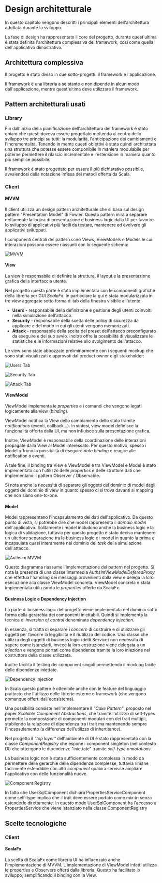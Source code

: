 # Design architetturale

In questo capitolo vengono descritti i principali elementi dell'architettura adottata durante lo sviluppo.

La fase di design ha rappresentato il core del progetto, durante quest'ultima è stata definita l'architettura complessiva del framework, 
così come quella dell'applicativo dimostrativo.

## Architettura complessiva

Il progetto è stato diviso in due sotto-progetti: il framework e l'applicazione.

Il framework è una libreria a sè stante e non dipende in alcun modo dall'applicazione, mentre quest'ultima deve utilizzare il framework.

## Pattern architetturali usati

### Library

Fin dall'inizio della pianificazione dell'architettura del framework è stato chiaro che questi doveva essere progettato mettendo 
al centro dello sviluppo tre principi su tutti: la modularità, l'anticipazione dei cambiamenti e l'incrementalità.
Tenendo in mente questi obiettivi è stata quindi architettata una struttura che potesse essere componibile in maniera modulabile 
per poterne permettere il rilascio incrementale e l'estensione in maniera quanto più semplice possibile.

Il framework è stato progettato per essere il più dichiarativo possibile, avvalendosi della notazione infissa dei metodi offerta da Scala.

### Client

#### MVVM

Il client utilizza un design pattern architetturale che si basa sul design pattern "Presentation Model" di Fowler.
Questo pattern mira a separare nettamente la logica di presentazione e business logic dalla UI per favorire 
lo sviluppo di applicativi più facili da testare, mantenere ed evolvere gli applicativi sviluppati.

I componenti centrali del pattern sono Views, ViewModels e Models le cui interazioni possono essere riassunti
con lo seguente schema:

![MVVM](/pps-2021-authsim/assets/images/mvvm.png)

#### View

La view è responsabile di definire la struttura, il layout e la presentazione grafica della interfaccia utente.

Nel progetto questa parte è stata implementata con le componenti grafiche della libreria per GUI *ScalaFx*.
In particolare la gui è stata modularizzata in tre view aggregate sotto forma di tab della finestra visibile all'utente:

- **Users** - responsabile della definizione e gestione degli utenti coinvolti nella simulazione dell'attacco.
- **Security** - responsabile della scelta delle policy di sicurezza da applicare e del modo in cui gli utenti vengono memorizzati.
- **Attack** - responsabile della scelta del preset dell'attacco preconfigurato da eseguire e del suo avvio. Inoltre offre la possibilità di visualizzare le
statistiche e le informazioni relative allo svolgimento dell'attacco.

Le view sono state abbozzate preliminarmente con i seguenti mockup che sono stati visualizzati e approvati dal product owner e gli stakeholder:

![Users Tab](/pps-2021-authsim/assets/images/users.png)

![Security Tab](/pps-2021-authsim/assets/images/security.png)

![Attack Tab](/pps-2021-authsim/assets/images/attack.png)

#### ViewModel

ViewModel implementa le *properties* e i comandi che vengono legati logicamente alla view (*binding*).

ViewModel notifica la View dello cambiamento dello stato tramite *notifications* (eventi, callback...).
In sintesi, view model definisce la funzionalità offerta dalla UI, ma non influisce sulla presentazione grafica.

Inoltre, ViewModel è responsabile della coordinazione delle interazioni propagate dalla View al Model interessato.
Per questo motivo, spesso i Model offrono la possibilità di eseguire *data binding* e reagire alle notification o eventi.

A tale fine, il binding tra View e ViewModel e tra ViewModel e Model è stato implementato con l'utilizzo delle *properties* e delle strutture dati
che implementano il pattern Observer / Observable.

Si nota anche la necessità di separare gli oggetti del dominio di model dagli oggetti del dominio di view in quanto spesso ci si trova davanti ai mapping che non siano one-to-one.

#### Model

Model rappresentano l'incapsulamento dei dati dell'applicativo. Da questo punto di vista, si potrebbe dire che model rappresenta il *domain model* dell'applicativo.
Solitamente i model includono anche la business logic e la logica di validazione, tuttavia per questo progetto è stato deciso mantenere un ulteriore separazione tra la business logic e i model
in quanto la prima è incapsulata quasi interamente nel dominio del *task* della simulazione dell'attacco.

![Authsim MVVM](/pps-2021-authsim/assets/images/mvvmauthsim.png)

Questo diagramma riassume l'implementazione del pattern nel progetto.
Si nota la presenza di una classe intermedia *AuthsimViewModelDeferedProxy* che effettua l'handling dei messaggi provenienti dalla view
e delega la loro esecuzione alla classe ViewModel concreta. ViewModel concreta è stata implementata utilizzando le *properties* offerte da ScalaFx.

#### Business Logic e Dependency Injection

La parte di business logic del progetto viene implementata nel dominio sotto forma della gerarchia dei 
componenti iniettabili. Quindi si implementa la tecnica di *inversion of control* denominata *dependency injection*.

In essenza, si tratta di separare i *concern* di costruire e di utilizzare gli oggetti per favorire la leggibilità e il riutilizzo del codice.
Una classe che utilizza degli oggetti di business logic (detti Service) non necessita di sapere come istanziarli, invece la loro costruzione 
viene delegata a un *injection* e vengono portati come dipendenze tramite la loro iniezione nel costruttore della classe utilizzata.

Inoltre facilita il testing dei component singoli permettendo il mocking facile delle dipendenze iniettate.

![Dependency Injection](/pps-2021-authsim/assets/images/DI.png)

In Scala questo pattern è ottenibile anche con le feature del linguaggio piuttosto che l'utilizzo delle librerie esterne o framework (che vengono comunque offerti dall'ecosistema).

Una possibilità consiste nell'implementare il *"Cake Pattern"*, proposto nel paper *Scalable Component Abstractions*, che 
tramite l'utilizzo di self-types permette la composizione di componenti modulari con dei trait multipli, stabilendo la relazione
di dipendenza tra i trait ma mantenendo sempre l'incapsulamento (a differenza dell'utilizzo di inhertitance).

Nel progetto il *"top layer"* dell'ambiente di DI è stato rappresentato con la classe *ComponentRegistry* che espone i component singleton (nel contesto DI) che ottengono le dipendenze "iniettate" tramite
*self-type annotations*.

La business logic non è stata sufficientemente complessa in modo da permettere delle gerarchie delle dipendenze complesse, tuttavia rimane facilmente
estendibile con altri *component* qualora servisse ampliare l'applicativo con delle funzionalità nuove.

![Component Registry](/pps-2021-authsim/assets/images/registry.png)

In fatto che UserSqlComponent dichiara PropertiesServiceComponent come self-type implica che il trait deve essere portato come mix-in senza estenderlo direttamente.
In questo modo UserSqlComponent ha l'accesso a PropertiesService che viene istanziato nella classe ComponentRegistry

## Scelte tecnologiche

### Client

#### ScalaFx

La scelta di ScalaFx come libreria UI ha influenzato anche l'implementazione di MVVM. L'implementazione di ViewModel infatti utilizza
le properties e Observers offerti dalla libreria. Questo ha facilitato lo sviluppo, semplificando il binding con la View.
